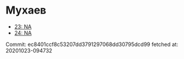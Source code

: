 # Мухаев
- [23: NA](23.md)
- [24: NA](24.md)

Commit: ec8401ccf8c53207dd3791297068dd30795dcd99
 fetched at: 20201023-094732
